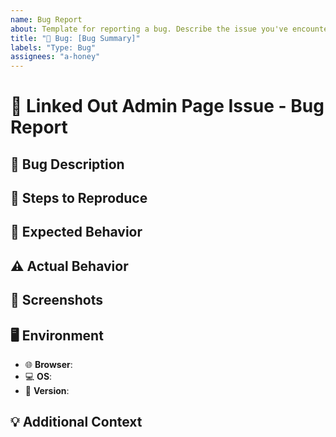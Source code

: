 ```yaml
---
name: Bug Report
about: Template for reporting a bug. Describe the issue you've encountered to help with resolution.
title: "🐞 Bug: [Bug Summary]"
labels: "Type: Bug"
assignees: "a-honey"
---
```


# 🌌 Linked Out Admin Page Issue - Bug Report

## 📝 Bug Description

<!-- Describe the bug in detail. Include any error messages or unexpected behavior observed. -->

## 🔄 Steps to Reproduce

<!-- List the steps to reproduce the bug. For example:
1. Go to '...'
2. Click on '...'
3. Scroll down to '...'
4. See error
-->

## 🎯 Expected Behavior

<!-- Describe what you expected to happen. -->

## ⚠️ Actual Behavior

<!-- Describe what actually happened. -->

## 📸 Screenshots

<!-- If applicable, add screenshots to help explain the bug. -->

## 🖥 Environment

- 🌐 **Browser**: <!-- e.g., Chrome, Firefox, etc. -->
- 💻 **OS**: <!-- e.g., Windows 10, macOS 11 -->
- 🔢 **Version**: <!-- App version or commit SHA where the bug was found -->

## 💡 Additional Context

<!-- Add any other context about the problem here, such as possible causes or ideas for a fix. -->
